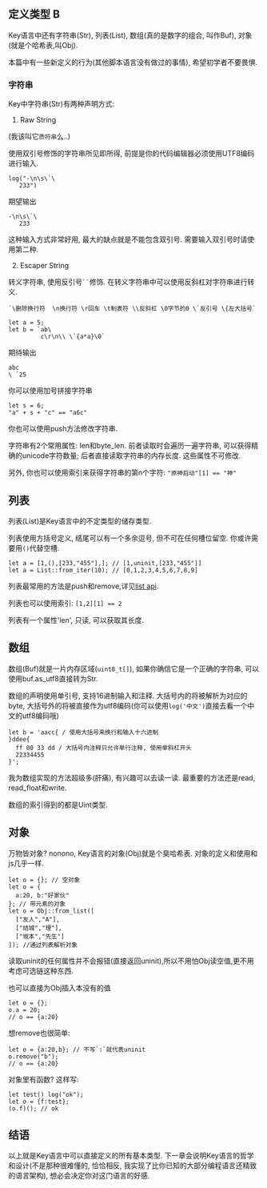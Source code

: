## 定义类型 B

Key语言中还有字符串(Str), 列表(List), 数组(真的是数字的组合, 叫作Buf), 对象(就是个哈希表,叫Obj). 

本篇中有一些新定义的行为(其他脚本语言没有做过的事情), 希望初学者不要畏惧.

### 字符串

Key中字符串(Str)有两种声明方式:

1. Raw String

(我该叫它`质符串`么..)

使用双引号修饰的字符串所见即所得, 前提是你的代码编辑器必须使用UTF8编码进行输入. 

```
log("-\n\s\`\
   233")
```

期望输出

```
-\n\s\`\
   233
```

这种输入方式非常好用, 最大的缺点就是不能包含双引号. 需要输入双引号时请使用第二种.

2. Escaper String

转义字符串, 使用反引号` `` `修饰. 在转义字符串中可以使用反斜杠对字符串进行转义.

```
`\删除换行符  \n换行符 \r回车 \t制表符 \\反斜杠 \0字节的0 \`反引号 \{左大括号`
```

```
let a = 5;
let b = `ab\
         c\r\n\\ \`{a*a}\0`
```

期待输出

```
abc
\ `25
```

你可以使用加号拼接字符串

```
let s = 6;
"a" + s + "c" == "a6c"
```

你也可以使用push方法修改字符串.

字符串有2个常用属性: len和byte_len. 前者读取时会遍历一遍字符串, 可以获得精确的unicode字符数量; 后者直接读取字符串的内存长度. 这些属性不可修改.

另外, 你也可以使用索引来获得字符串的第n个字符: `"原神启动"[1] == "神"`

## 列表

列表(List)是Key语言中的不定类型的储存类型.

列表使用方括号定义, 结尾可以有一个多余逗号, 但不可在任何槽位留空. 你或许需要用`()`代替空槽.

```
let a = [1,(),[233,"455"],]; // [1,uninit,[233,"455"]]
let a = List::from_iter(10); // [0,1,2,3,4,5,6,7,8,9]
```

列表最常用的方法是push和remove,详见[list api](../primitives/list.md). 

列表也可以使用索引: `[1,2][1] == 2`

列表有一个属性'len', 只读, 可以获取其长度.

## 数组

数组(Buf)就是一片内存区域(`uint8_t[]`), 如果你确信它是一个正确的字符串, 可以使用buf.as_utf8直接转为Str.

数组的声明使用单引号, 支持16进制输入和注释. 大括号内的将被解析为对应的byte, 大括号外的将被直接作为utf8编码(你可以使用`log('中文')`直接去看一个中文的utf8编码哦)

```
let b = 'aacc{ / 使用大括号来换行和输入十六进制
}ddee{
  ff 00 33 dd / 大括号内注释只允许单行注释, 使用单斜杠开头
  22334455
}';
```

我为数组实现的方法超级多(肝痛), 有兴趣可以去读一读. 最重要的方法还是read, read_float和write.

数组的索引得到的都是Uint类型. 

## 对象

万物皆对象? nonono, Key语言的对象(Obj)就是个臭哈希表. 对象的定义和使用和js几乎一样.

```
let o = {}; // 空对象
let o = {
  a:20, b:"好家伙"
}; // 带元素的对象
let o = Obj::from_list([
  ["友人","A"],
  ["结城","理"],
  ["坂本","先生"]
]); //通过列表解析对象
```

读取uninit的任何属性并不会报错(直接返回uninit),所以不用怕Obj读空值,更不用考虑可选链这种东西.

也可以直接为Obj插入本没有的值

```
let o = {};
o.a = 20;
// o == {a:20}
```

想remove也很简单:

```
let o = {a:20,b}; // 不写`:`就代表uninit
o.remove("b");
// o == {a:20}
```

对象里有函数? 这样写:

```
let test() log("ok");
let o = {f:test};
(o.f)(); // ok
```

## 结语

以上就是Key语言中可以直接定义的所有基本类型. 下一章会说明Key语言的哲学和设计(不是那种很难懂的, 恰恰相反, 我实现了比你已知的大部分编程语言还精致的语言架构), 想必会决定你对这门语言的好感. 
